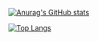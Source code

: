 [![Anurag's GitHub stats](https://github-readme-stats.vercel.app/api?username=Emonora&theme=radical)](https://github.com/anuraghazra/github-readme-stats)

[![Top Langs](https://github-readme-stats.vercel.app/api/top-langs/?username=Emonora&theme=radical)](https://github.com/anuraghazra/github-readme-stats)
